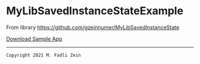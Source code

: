 # MyLibSavedInstanceStateExample
From library https://github.com/gzeinnumer/MyLibSavedInstanceState

[Download Sample App](https://drive.google.com/file/d/1Cc-0YDfytb9_atLOEOljgVXykIgVBhx4/view?usp=sharing)

---

```
Copyright 2021 M. Fadli Zein
```